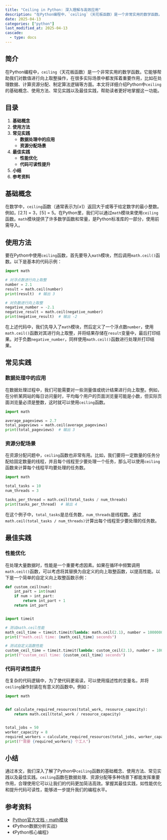 ```yaml
---
title: "Ceiling in Python: 深入理解与高效应用"
description: "在Python编程中，`ceiling`（天花板函数）是一个非常实用的数学函数。它能够帮助我们对数值进行向上取整操作，在很多实际场景中都发挥着重要作用，比如在处理数据、计算资源分配、制定算法逻辑等方面。本文将详细介绍Python中`ceiling`的基础概念、使用方法、常见实践以及最佳实践，帮助读者更好地掌握这一功能。"
date: 2025-04-13
categories: ["python"]
last_modified_at: 2025-04-13
cascade:
  - type: docs
---
```



## 简介
在Python编程中，`ceiling`（天花板函数）是一个非常实用的数学函数。它能够帮助我们对数值进行向上取整操作，在很多实际场景中都发挥着重要作用，比如在处理数据、计算资源分配、制定算法逻辑等方面。本文将详细介绍Python中`ceiling`的基础概念、使用方法、常见实践以及最佳实践，帮助读者更好地掌握这一功能。

<!-- more -->
## 目录
1. **基础概念**
2. **使用方法**
3. **常见实践**
    - **数据处理中的应用**
    - **资源分配场景**
4. **最佳实践**
    - **性能优化**
    - **代码可读性提升**
5. **小结**
6. **参考资料**

## 基础概念
在数学中，`ceiling`函数（通常表示为$\lceil x \rceil$）返回大于或等于给定数字的最小整数。例如，$\lceil 2.1 \rceil = 3$，$\lceil 5 \rceil = 5$。在Python里，我们可以通过`math`模块来使用`ceiling`函数。`math`模块提供了许多数学函数和常量，是Python标准库的一部分，使用前需导入。

## 使用方法
要在Python中使用`ceiling`函数，首先要导入`math`模块，然后调用`math.ceil()`函数。以下是基本的代码示例：

```python
import math

# 对浮点数进行向上取整
number = 2.1
result = math.ceil(number)
print(result)  # 输出 3

# 对负数进行向上取整
negative_number = -2.1
negative_result = math.ceil(negative_number)
print(negative_result)  # 输出 -2
```

在上述代码中，我们先导入了`math`模块，然后定义了一个浮点数`number`，使用`math.ceil()`函数对其进行向上取整，并将结果存储在`result`变量中，最后打印结果。对于负数`negative_number`，同样使用`math.ceil()`函数进行处理并打印结果。

## 常见实践
### 数据处理中的应用
在数据处理过程中，我们可能需要对一些测量值或统计结果进行向上取整。例如，在分析某网站的每日访问量时，平均每个用户的页面浏览量可能是小数，但实际页面浏览量必须是整数，这时就可以使用`ceiling`函数。

```python
import math

average_pageviews = 2.7
total_pageviews = math.ceil(average_pageviews)
print(total_pageviews)  # 输出 3
```

### 资源分配场景
在资源分配问题中，`ceiling`函数也非常有用。比如，我们要将一定数量的任务分配给固定数量的线程，并且每个线程至少要处理一个任务，那么可以使用`ceiling`函数来计算每个线程平均要处理的任务数。

```python
import math

total_tasks = 10
num_threads = 3

tasks_per_thread = math.ceil(total_tasks / num_threads)
print(tasks_per_thread)  # 输出 4
```

在这个例子中，`total_tasks`是总任务数，`num_threads`是线程数。通过`math.ceil(total_tasks / num_threads)`计算出每个线程至少要处理的任务数。

## 最佳实践
### 性能优化
在处理大量数据时，性能是一个重要考虑因素。如果在循环中频繁调用`math.ceil()`函数，可以考虑将其替换为自定义的向上取整函数，以提高性能。以下是一个简单的自定义向上取整函数示例：

```python
def custom_ceil(num):
    int_part = int(num)
    if num > int_part:
        return int_part + 1
    return int_part


import timeit

# 测试math.ceil性能
math_ceil_time = timeit.timeit(lambda: math.ceil(2.1), number = 1000000)
print(f"math.ceil time: {math_ceil_time} seconds")

# 测试自定义函数性能
custom_ceil_time = timeit.timeit(lambda: custom_ceil(2.1), number = 1000000)
print(f"custom_ceil time: {custom_ceil_time} seconds")
```

### 代码可读性提升
在复杂的代码逻辑中，为了使代码更易读，可以使用描述性的变量名，并将`ceiling`操作封装在有意义的函数中。例如：

```python
import math


def calculate_required_resources(total_work, resource_capacity):
    return math.ceil(total_work / resource_capacity)


total_jobs = 50
worker_capacity = 8
required_workers = calculate_required_resources(total_jobs, worker_capacity)
print(f"需要 {required_workers} 个工人")
```

## 小结
通过本文，我们深入了解了Python中`ceiling`函数的基础概念、使用方法、常见实践以及最佳实践。`ceiling`函数在数据处理、资源分配等多种场景下都能发挥重要作用，合理使用它可以让我们的代码更加简洁高效。掌握其最佳实践，如性能优化和提升代码可读性，能够进一步提升我们的编程水平。

## 参考资料
- [Python官方文档 - math模块](https://docs.python.org/3/library/math.html)
- 《Python数据分析实战》
- 《Python核心编程》